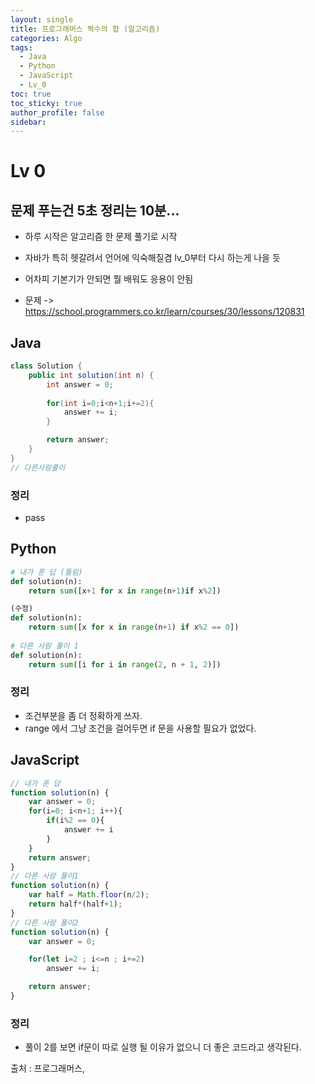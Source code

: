 ```yaml
---
layout: single
title: 프로그래머스 짝수의 합 (알고리즘)
categories: Algo
tags:
  - Java
  - Python
  - JavaScript
  - Lv_0
toc: true
toc_sticky: true
author_profile: false
sidebar:
---
```

# Lv 0

## 문제 푸는건 5초 정리는 10분...

- 하루 시작은 알고리즘 한 문제 풀기로 시작
- 자바가 특히 헷갈려서 언어에 익숙해질겸 lv_0부터 다시 하는게 나을 듯
- 어차피 기본기가 안되면 뭘 배워도 응용이 안됨

- 문제 -> https://school.programmers.co.kr/learn/courses/30/lessons/120831

## Java

```java
class Solution {
    public int solution(int n) {
        int answer = 0;
        
        for(int i=0;i<n+1;i+=2){
            answer += i;
        }

        return answer;
    }
}
// 다른사람풀이 

```
### 정리
- pass



## Python
```python
# 내가 푼 답 (틀림)
def solution(n):
    return sum([x+1 for x in range(n+1)if x%2])

(수정)
def solution(n):
    return sum([x for x in range(n+1) if x%2 == 0])
    
# 다른 사람 풀이 1
def solution(n):
    return sum([i for i in range(2, n + 1, 2)])

```
### 정리
- 조건부분을 좀 더 정확하게 쓰자.
- range 에서 그냥 조건을 걸어두면 if 문을 사용할 필요가 없었다.



## JavaScript

```javascript
// 내가 푼 답
function solution(n) {
    var answer = 0;
    for(i=0; i<n+1; i++){
        if(i%2 == 0){
            answer += i       
        }
    }
    return answer;
}
// 다른 사람 풀이1
function solution(n) {
    var half = Math.floor(n/2);
    return half*(half+1);
}
// 다른 사람 풀이2
function solution(n) {
    var answer = 0;

    for(let i=2 ; i<=n ; i+=2)
        answer += i;

    return answer;
}
```
### 정리
- 풀이 2를 보면 if문이 따로 실행 될 이유가 없으니 더 좋은 코드라고 생각된다.


출처 : 프로그래머스,